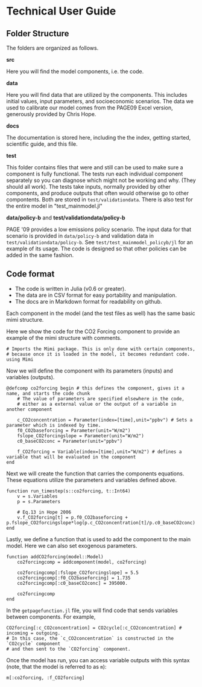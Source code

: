 # Technical User Guide

## Folder Structure

The folders are organized as follows.

**src**

Here you will find the model components, i.e. the code.

**data**

Here you will find data that are utilized by the components. This
includes initial values, input parameters, and socioeconomic
scenarios. The data we used to calibrate our model comes from the
PAGE09 Excel version, generously provided by Chris Hope.

**docs**

The documentation is stored here, including the the index, getting
started, scientific guide, and this file.

**test**

This folder contains files that were and still can be used to make
sure a component is fully functional. The tests run each individual
component separately so you can diagnose which might not be working
and why. (They should all work). The tests take inputs, normally
provided by other components, and produce outputs that often would
otherwise go to other compontents.  Both are stored in
`test/validationdata`. There is also test for the entire model in "test_mainmodel.jl"

**data/policy-b** and **test/validationdata/policy-b**

PAGE '09 provides a low emissions policy scenario.  The input data for
that scenario is provided in `data/policy-b` and validation data in
`test/validationdata/policy-b`.  See `test/test_mainmodel_policyb/jl`
for an example of its usage.  The code is designed so that other
policies can be added in the same fashion.

## Code format

 - The code is written in Julia (v0.6 or greater).
 - The data are in CSV format for easy portability and manipulation.
 - The docs are in Markdown format for readability on github.

Each component in the model (and the test files as well) has the same basic mimi structure.

Here we show the code for the CO2 Forcing component to provide an example of the mimi structure with comments.

```
# Imports the Mimi package. This is only done with certain components,
# because once it is loaded in the model, it becomes redundant code.
using Mimi
```

Now we will define the component with its parameters (inputs) and
variables (outputs).

```
@defcomp co2forcing begin # this defines the component, gives it a name, and starts the code chunk
    # The value of parameters are specified elsewhere in the code,
    # either as a external value or the output of a variable in another component

    c_CO2concentration = Parameter(index=[time],unit="ppbv") # Sets a parameter which is indexed by time.
    f0_CO2baseforcing = Parameter(unit="W/m2")
    fslope_CO2forcingslope = Parameter(unit="W/m2")
    c0_baseCO2conc = Parameter(unit="ppbv")
	
    f_CO2forcing = Variable(index=[time],unit="W/m2") # defines a variable that will be evaluated in the component
end
```

Next we will create the function that carries the components equations. These equations utilize the parameters and variables defined above.

```
function run_timestep(s::co2forcing, t::Int64)
    v = s.Variables
    p = s.Parameters

    # Eq.13 in Hope 2006
    v.f_CO2forcing[t] = p.f0_CO2baseforcing + p.fslope_CO2forcingslope*log(p.c_CO2concentration[t]/p.c0_baseCO2conc)
end
```

Lastly, we define a function that is used to add the component to the main model. Here we can also set exogenous parameters.

```
function addCO2forcing(model::Model)
    co2forcingcomp = addcomponent(model, co2forcing)

    co2forcingcomp[:fslope_CO2forcingslope] = 5.5
    co2forcingcomp[:f0_CO2baseforcing] = 1.735
    co2forcingcomp[:c0_baseCO2conc] = 395000.

    co2forcingcomp
end
```

In the `getpagefunction.jl` file, you will find code that sends variables between components. For example,

```
CO2forcing[:c_CO2concentration] = CO2cycle[:c_CO2concentration] # incoming = outgoing.
# In this case, the `c_CO2concentration` is constructed in the `CO2cycle` component
# and then sent to the `CO2forcing` component.
```

Once the model has run, you can access variable outputs with this
syntax (note, that the model is referred to as `m`):

```
m[:co2forcing, :f_CO2forcing]
```
